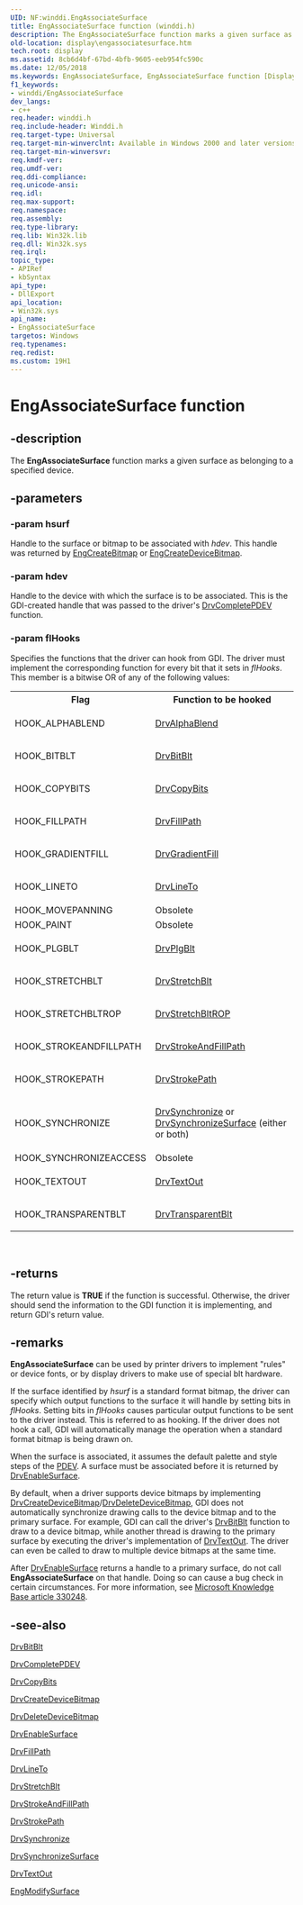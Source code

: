 ```yaml
---
UID: NF:winddi.EngAssociateSurface
title: EngAssociateSurface function (winddi.h)
description: The EngAssociateSurface function marks a given surface as belonging to a specified device.
old-location: display\engassociatesurface.htm
tech.root: display
ms.assetid: 8cb6d4bf-67bd-4bfb-9605-eeb954fc590c
ms.date: 12/05/2018
ms.keywords: EngAssociateSurface, EngAssociateSurface function [Display Devices], display.engassociatesurface, gdifncs_6be89779-b79a-4620-b740-d702945464c5.xml, winddi/EngAssociateSurface
f1_keywords:
- winddi/EngAssociateSurface
dev_langs:
- c++
req.header: winddi.h
req.include-header: Winddi.h
req.target-type: Universal
req.target-min-winverclnt: Available in Windows 2000 and later versions of the Windows operating systems.
req.target-min-winversvr: 
req.kmdf-ver: 
req.umdf-ver: 
req.ddi-compliance: 
req.unicode-ansi: 
req.idl: 
req.max-support: 
req.namespace: 
req.assembly: 
req.type-library: 
req.lib: Win32k.lib
req.dll: Win32k.sys
req.irql: 
topic_type:
- APIRef
- kbSyntax
api_type:
- DllExport
api_location:
- Win32k.sys
api_name:
- EngAssociateSurface
targetos: Windows
req.typenames: 
req.redist: 
ms.custom: 19H1
---
```


# EngAssociateSurface function


## -description


The <b>EngAssociateSurface</b> function marks a given surface as belonging to a specified device.


## -parameters




### -param hsurf

Handle to the surface or bitmap to be associated with <i>hdev</i>. This handle was returned by <a href="https://docs.microsoft.com/windows/desktop/api/winddi/nf-winddi-engcreatebitmap">EngCreateBitmap</a> or <a href="https://docs.microsoft.com/windows/desktop/api/winddi/nf-winddi-engcreatedevicebitmap">EngCreateDeviceBitmap</a>.


### -param hdev

Handle to the device with which the surface is to be associated. This is the GDI-created handle that was passed to the driver's <a href="https://docs.microsoft.com/windows/desktop/api/winddi/nf-winddi-drvcompletepdev">DrvCompletePDEV</a> function.


### -param flHooks

Specifies the functions that the driver can hook from GDI. The driver must implement the corresponding function for every bit that it sets in <i>flHooks</i>. This member is a bitwise OR of any of the following values:  

<table>
<tr>
<th>Flag</th>
<th>Function to be hooked</th>
</tr>
<tr>
<td>
HOOK_ALPHABLEND

</td>
<td>

<a href="https://docs.microsoft.com/windows/desktop/api/winddi/nf-winddi-drvalphablend">DrvAlphaBlend</a>


</td>
</tr>
<tr>
<td>
HOOK_BITBLT

</td>
<td>

<a href="https://docs.microsoft.com/windows/desktop/api/winddi/nf-winddi-drvbitblt">DrvBitBlt</a>


</td>
</tr>
<tr>
<td>
HOOK_COPYBITS

</td>
<td>

<a href="https://docs.microsoft.com/windows/desktop/api/winddi/nf-winddi-drvcopybits">DrvCopyBits</a>


</td>
</tr>
<tr>
<td>
HOOK_FILLPATH

</td>
<td>

<a href="https://docs.microsoft.com/windows/desktop/api/winddi/nf-winddi-drvfillpath">DrvFillPath</a>


</td>
</tr>
<tr>
<td>
HOOK_GRADIENTFILL

</td>
<td>

<a href="https://docs.microsoft.com/windows/desktop/api/winddi/nf-winddi-drvgradientfill">DrvGradientFill</a>


</td>
</tr>
<tr>
<td>
HOOK_LINETO

</td>
<td>

<a href="https://docs.microsoft.com/windows/desktop/api/winddi/nf-winddi-drvlineto">DrvLineTo</a>


</td>
</tr>
<tr>
<td>
HOOK_MOVEPANNING

</td>
<td>
Obsolete

</td>
</tr>
<tr>
<td>
HOOK_PAINT

</td>
<td>
Obsolete

</td>
</tr>
<tr>
<td>
HOOK_PLGBLT

</td>
<td>

<a href="https://docs.microsoft.com/windows/desktop/api/winddi/nf-winddi-drvplgblt">DrvPlgBlt</a>


</td>
</tr>
<tr>
<td>
HOOK_STRETCHBLT

</td>
<td>

<a href="https://docs.microsoft.com/windows/desktop/api/winddi/nf-winddi-drvstretchblt">DrvStretchBlt</a>


</td>
</tr>
<tr>
<td>
HOOK_STRETCHBLTROP

</td>
<td>

<a href="https://docs.microsoft.com/windows/desktop/api/winddi/nf-winddi-drvstretchbltrop">DrvStretchBltROP</a>


</td>
</tr>
<tr>
<td>
HOOK_STROKEANDFILLPATH

</td>
<td>

<a href="https://docs.microsoft.com/windows/desktop/api/winddi/nf-winddi-drvstrokeandfillpath">DrvStrokeAndFillPath</a>


</td>
</tr>
<tr>
<td>
HOOK_STROKEPATH

</td>
<td>

<a href="https://docs.microsoft.com/windows/desktop/api/winddi/nf-winddi-drvstrokepath">DrvStrokePath</a>


</td>
</tr>
<tr>
<td>
HOOK_SYNCHRONIZE

</td>
<td>

<a href="https://docs.microsoft.com/windows/desktop/api/winddi/nf-winddi-drvsynchronize">DrvSynchronize</a> or <a href="https://docs.microsoft.com/windows/desktop/api/winddi/nf-winddi-drvsynchronizesurface">DrvSynchronizeSurface</a> (either or both)

</td>
</tr>
<tr>
<td>
HOOK_SYNCHRONIZEACCESS

</td>
<td>
Obsolete

</td>
</tr>
<tr>
<td>
HOOK_TEXTOUT

</td>
<td>

<a href="https://docs.microsoft.com/windows/desktop/api/winddi/nf-winddi-drvtextout">DrvTextOut</a>


</td>
</tr>
<tr>
<td>
HOOK_TRANSPARENTBLT

</td>
<td>

<a href="https://docs.microsoft.com/windows/desktop/api/winddi/nf-winddi-drvtransparentblt">DrvTransparentBlt</a>


</td>
</tr>
</table>
 


## -returns



The return value is <b>TRUE</b> if the function is successful. Otherwise, the driver should send the information to the GDI function it is implementing, and return GDI's return value.




## -remarks



<b>EngAssociateSurface</b> can be used by printer drivers to implement "rules" or device fonts, or by display drivers to make use of special blt hardware.

If the surface identified by <i>hsurf</i> is a standard format bitmap, the driver can specify which output functions to the surface it will handle by setting bits in <i>flHooks</i>. Setting bits in <i>flHooks</i> causes particular output functions to be sent to the driver instead. This is referred to as hooking. If the driver does not hook a call, GDI will automatically manage the operation when a standard format bitmap is being drawn on. 

When the surface is associated, it assumes the default palette and style steps of the <a href="https://docs.microsoft.com/windows-hardware/drivers/">PDEV</a>. A surface must be associated before it is returned by <a href="https://docs.microsoft.com/windows/desktop/api/winddi/nf-winddi-drvenablesurface">DrvEnableSurface</a>.

By default, when a driver supports device bitmaps by implementing <a href="https://docs.microsoft.com/windows/desktop/api/winddi/nf-winddi-drvcreatedevicebitmap">DrvCreateDeviceBitmap</a>/<a href="https://docs.microsoft.com/windows/desktop/api/winddi/nf-winddi-drvdeletedevicebitmap">DrvDeleteDeviceBitmap</a>, GDI does not automatically synchronize drawing calls to the device bitmap and to the primary surface. For example, GDI can call the driver's <a href="https://docs.microsoft.com/windows/desktop/api/winddi/nf-winddi-drvbitblt">DrvBitBlt</a> function to draw to a device bitmap, while another thread is drawing to the primary surface by executing the driver's implementation of <a href="https://docs.microsoft.com/windows/desktop/api/winddi/nf-winddi-drvtextout">DrvTextOut</a>. The driver can even be called to draw to multiple device bitmaps at the same time.

After <a href="https://docs.microsoft.com/windows/desktop/api/winddi/nf-winddi-drvenablesurface">DrvEnableSurface</a> returns a handle to a primary surface, do not call <b>EngAssociateSurface</b> on that handle. Doing so can cause a bug check in certain circumstances. For more information, see <a href="http://go.microsoft.com/fwlink/p/?linkid=3100&amp;ID=330248">Microsoft Knowledge Base article 330248</a>.




## -see-also




<a href="https://docs.microsoft.com/windows/desktop/api/winddi/nf-winddi-drvbitblt">DrvBitBlt</a>



<a href="https://docs.microsoft.com/windows/desktop/api/winddi/nf-winddi-drvcompletepdev">DrvCompletePDEV</a>



<a href="https://docs.microsoft.com/windows/desktop/api/winddi/nf-winddi-drvcopybits">DrvCopyBits</a>



<a href="https://docs.microsoft.com/windows/desktop/api/winddi/nf-winddi-drvcreatedevicebitmap">DrvCreateDeviceBitmap</a>



<a href="https://docs.microsoft.com/windows/desktop/api/winddi/nf-winddi-drvdeletedevicebitmap">DrvDeleteDeviceBitmap</a>



<a href="https://docs.microsoft.com/windows/desktop/api/winddi/nf-winddi-drvenablesurface">DrvEnableSurface</a>



<a href="https://docs.microsoft.com/windows/desktop/api/winddi/nf-winddi-drvfillpath">DrvFillPath</a>



<a href="https://docs.microsoft.com/windows/desktop/api/winddi/nf-winddi-drvlineto">DrvLineTo</a>



<a href="https://docs.microsoft.com/windows/desktop/api/winddi/nf-winddi-drvstretchblt">DrvStretchBlt</a>



<a href="https://docs.microsoft.com/windows/desktop/api/winddi/nf-winddi-drvstrokeandfillpath">DrvStrokeAndFillPath</a>



<a href="https://docs.microsoft.com/windows/desktop/api/winddi/nf-winddi-drvstrokepath">DrvStrokePath</a>



<a href="https://docs.microsoft.com/windows/desktop/api/winddi/nf-winddi-drvsynchronize">DrvSynchronize</a>



<a href="https://docs.microsoft.com/windows/desktop/api/winddi/nf-winddi-drvsynchronizesurface">DrvSynchronizeSurface</a>



<a href="https://docs.microsoft.com/windows/desktop/api/winddi/nf-winddi-drvtextout">DrvTextOut</a>



<a href="https://docs.microsoft.com/windows/desktop/api/winddi/nf-winddi-engmodifysurface">EngModifySurface</a>
 

 

